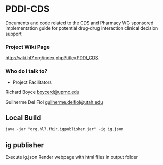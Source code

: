 # PDDI-CDS
Documents and code related to the CDS and Pharmacy WG sponsored implementation guide for potential drug-drug interaction clinical decision support

### Project Wiki Page ###

http://wiki.hl7.org/index.php?title=PDDI_CDS

### Who do I talk to? ###

* Project Facilitators

Richard Boyce boycerd@upmc.edu

Guilherme Del Fiol guilherme.delfiol@utah.edu

## Local Build
    java -jar "org.hl7.fhir.igpublisher.jar" -ig ig.json

## ig publisher
Execute ig.json
Render webpage with html files in output folder    
